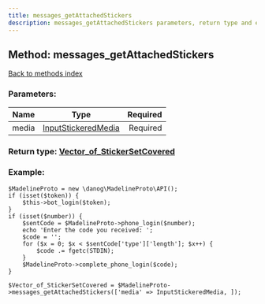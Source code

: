 ```yaml
---
title: messages_getAttachedStickers
description: messages_getAttachedStickers parameters, return type and example
---
```

## Method: messages\_getAttachedStickers  
[Back to methods index](index.md)


### Parameters:

| Name     |    Type       | Required |
|----------|:-------------:|---------:|
|media|[InputStickeredMedia](../types/InputStickeredMedia.md) | Required|


### Return type: [Vector\_of\_StickerSetCovered](../types/StickerSetCovered.md)

### Example:


```
$MadelineProto = new \danog\MadelineProto\API();
if (isset($token)) {
    $this->bot_login($token);
}
if (isset($number)) {
    $sentCode = $MadelineProto->phone_login($number);
    echo 'Enter the code you received: ';
    $code = '';
    for ($x = 0; $x < $sentCode['type']['length']; $x++) {
        $code .= fgetc(STDIN);
    }
    $MadelineProto->complete_phone_login($code);
}

$Vector_of_StickerSetCovered = $MadelineProto->messages_getAttachedStickers(['media' => InputStickeredMedia, ]);
```
